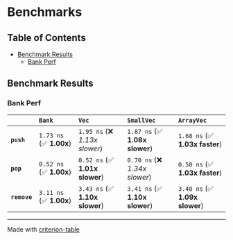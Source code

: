 # Benchmarks

## Table of Contents

- [Benchmark Results](#benchmark-results)
    - [Bank Perf](#bank-perf)

## Benchmark Results

### Bank Perf

|              | `Bank`                  | `Vec`                          | `SmallVec`                     | `ArrayVec`                      |
|:-------------|:------------------------|:-------------------------------|:-------------------------------|:------------------------------- |
| **`push`**   | `1.73 ns` (✅ **1.00x**) | `1.95 ns` (❌ *1.13x slower*)   | `1.87 ns` (✅ **1.08x slower**) | `1.68 ns` (✅ **1.03x faster**)  |
| **`pop`**    | `0.52 ns` (✅ **1.00x**) | `0.52 ns` (✅ **1.01x slower**) | `0.70 ns` (❌ *1.34x slower*)   | `0.50 ns` (✅ **1.03x faster**)  |
| **`remove`** | `3.11 ns` (✅ **1.00x**) | `3.43 ns` (✅ **1.10x slower**) | `3.41 ns` (✅ **1.10x slower**) | `3.40 ns` (✅ **1.09x slower**)  |

---
Made with [criterion-table](https://github.com/nu11ptr/criterion-table)


